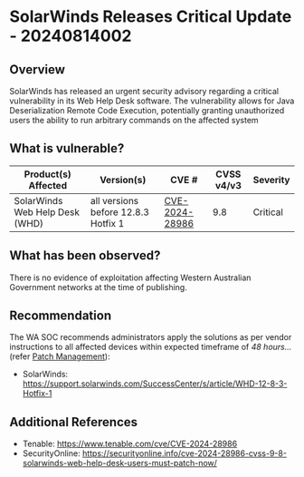 # SolarWinds Releases Critical Update - 20240814002

## Overview

SolarWinds has released an urgent security advisory regarding a critical vulnerability in its Web Help Desk software. The vulnerability allows for Java Deserialization Remote Code Execution, potentially granting unauthorized users the ability to run arbitrary commands on the affected system

## What is vulnerable?

| Product(s) Affected            | Version(s)                          | CVE #                                                             | CVSS v4/v3 | Severity |
| ------------------------------ | ----------------------------------- | ----------------------------------------------------------------- | ---------- | -------- |
| SolarWinds Web Help Desk (WHD) | all versions before 12.8.3 Hotfix 1 | [CVE-2024-28986](https://nvd.nist.gov/vuln/detail/CVE-2024-28986) | 9.8        | Critical |

## What has been observed?

There is no evidence of exploitation affecting Western Australian Government networks at the time of publishing.

## Recommendation

The WA SOC recommends administrators apply the solutions as per vendor instructions to all affected devices within expected timeframe of *48 hours...* (refer [Patch Management](../guidelines/patch-management.md)):

- SolarWinds: <https://support.solarwinds.com/SuccessCenter/s/article/WHD-12-8-3-Hotfix-1>

## Additional References

- Tenable: <https://www.tenable.com/cve/CVE-2024-28986>
- SecurityOnline: <https://securityonline.info/cve-2024-28986-cvss-9-8-solarwinds-web-help-desk-users-must-patch-now/>
